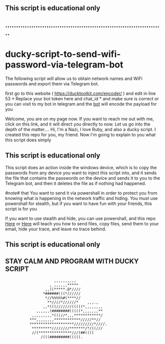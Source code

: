 ## This script is educational only
## .........................................................................
# ducky-script-to-send-wifi-password-via-telegram-bot
The following script will allow us to obtain network names and WiFi passwords and export them via Telegram bot.

first go to this website ( https://ducktoolkit.com/encoder/ ) and edit in line 53 * Replace your bot token here <BOT-TOKEN> and chat_id <CHAT-ID> * and make sure is correct or you can visit to my bot in telegram and the [bot](https://t.me/DuckyEncodebot) will encode the payload for you 

Welcome, you are on my page now. If you want to reach me out with me, click on this link, and it will direct you directly to now. Let us go into the depth of the matter....
Hi, I'm a Nazi, I love Ruby, and also a ducky script. I created this repo for you, my friend. Now I'm going to explain to you what this script does simply 
## This script is educational only

This script does an action inside the windows device, which is to copy the passwords from any device you want to inject this script into, and it sends the file that contains the passwords on the device and sends it to you to the Telegram bot, and then it deletes the file as if nothing had happened.

*#note#* that You want to send it via powershall in order to protect you from knowing what is happening in the network traffic and hiding. You must use powershall for stealth, but if you want to have fun with your friends, this script is for you



If you want to use stealth and hide, you can use powershall, and this repo [Here](https://github.com/Abo5/USB-Rubber-Ducky-Obtain-Wifi-Passwords-and-Export-Them-VIA-TELEGRAM-BOT/blob/main/payload-with-powershell.txt) or [Here](https://github.com/luke-manzo/USB-Rubber-Ducky-Obtain-Wifi-Passwords-and-Export-Them-VIA-Email.git) 
will teach you how to send files, copy files, send them to your email, hide your trace, and leave no trace behind.

## This script is educational only

## STAY CALM AND PROGRAM WITH DUCKY SCRIPT 

                                                            
                                                            
                          ,,,,,,,,,,                        
                        , ,,,,,,*****                       
                      ,,((*****.@*////                      
                     *######(((*//////                      
                      *//%%%%%#(****//                                                            
                       **////*//////*    ,,,.,              
                     ,,*(((///////(((((*,,,,,,,,            
                  ,,,,,,(########(((((*,,,,,,,**            
                ,,,,,,,,,*(((//*,,,************/            
               ***,,,,,,,,************/////**//             
               ********************/////////*////.          
                *********////////*******/*/((///            
                //(***************///(##((((                
                    /(((#########(((((.                     
